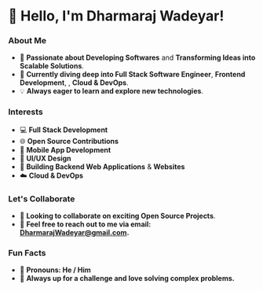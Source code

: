 # 👋 Hello, I'm Dharmaraj Wadeyar!

### About Me
- 🚀 **Passionate about Developing Softwares** and **Transforming Ideas into Scalable Solutions**.
- 🌱 **Currently diving deep into Full Stack Software Engineer**, **Frontend Development**, , **Cloud & DevOps**.
- 💡 **Always eager to learn and explore new technologies**.

### Interests
- 💻 **Full Stack Development**
- 🌐 **Open Source Contributions**
- 📱 **Mobile App Development**
- 🎨 **UI/UX Design**
- 🌟 **Building Backend Web Applications** & **Websites**
- ☁️ **Cloud & DevOps**

### Let's Collaborate
- 🤝 **Looking to collaborate on exciting Open Source Projects**.
- 💬 **Feel free to reach out to me via email: DharmarajWadeyar@gmail.com.**

### Fun Facts
- 🎯 **Pronouns: He / Him**
- 🌟 **Always up for a challenge and love solving complex problems.**

<!---
DharmarajWadeyar/DharmarajWadeyar is a ✨ special ✨ repository because its `README.md` (this file) appears on your GitHub profile.
You can click the Preview link to take a look at your changes.
--->
